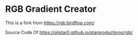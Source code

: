 # RGB Gradient Creator
This is a fork from https://rgb.birdflop.com/

Source Code Of https://olistar0.github.io/starproductions/rgb/

